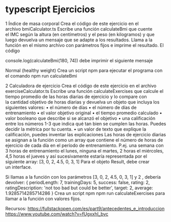 # typescript Ejercicios

1 Índice de masa corporal
Crea el código de este ejercicio en el archivo bmiCalculator.ts
Escribe una función calculateBmi que cuente el IMC según la altura (en centímetros) y el peso (en kilogramos) y que luego devuelva un mensaje que se adapte a los resultados.
Llama a la función en el mismo archivo con parámetros fijos e imprime el resultado. El código

console.log(calculateBmi(180, 74))
debe imprimir el siguiente mensaje

Normal (healthy weight)
Crea un script npm para ejecutar el programa con el comando npm run calculateBmi

2 Calculadora de ejercicio
Crea el código de este ejercicio en el archivo  exerciseCalculator.ts
Escribe una función calculateExercises que calcule el tiempo promedio de las horas diarias de ejercicio y lo compare con la cantidad objetivo de horas diarias y devuelva un objeto que incluya los siguientes valores:
• el número de días
• el número de días de entrenamiento
• el valor objetivo original
• el tiempo promedio calculado
• valor booleano que describe si se alcanzó el objetivo
• una calificación entre los números 1-3 que indica qué tan bien se cumplen las horas. Puedes decidir la métrica por tu cuenta.
• un valor de texto que explique la calificación, puedes inventar las explicaciones
Las horas de ejercicio diarias se asignan a la función como un array que contiene el número de horas de ejercicio de cada día en el período de entrenamiento. P.ej. una semana con 3 horas de entrenamiento el lunes, ninguna el martes, 2 horas el miércoles, 4,5 horas el jueves y así sucesivamente estaría representada por el siguiente array:
[3, 0, 2, 4.5, 0, 3, 1]
Para el objeto Result, debe crear un interface.

Si llamas a la función con los parámetros [3, 0, 2, 4.5, 0, 3, 1] y 2 , debería devolver:
{ periodLength: 7,
trainingDays: 5,
success: false,
rating: 2,
ratingDescription: 'not too bad but could be better',
target: 2,
average: 1.9285714285714286
}
Crea un script npm npm run calculateExercises para llamar a la función con valores fijos.

Recursos:
https://fullstackopen.com/es/part9/antecedentes_e_introduccion
https://www.youtube.com/watch?v=fUgxxhI_bvc
